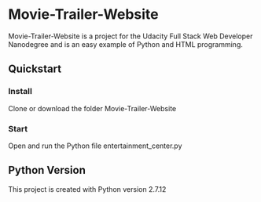 # Movie-Trailer-Website
Movie-Trailer-Website is a project for the Udacity Full Stack Web Developer Nanodegree and is an easy example of Python and HTML programming.
## Quickstart
### Install
Clone or download the folder Movie-Trailer-Website
### Start
Open and run the Python file entertainment_center.py
## Python Version
This project is created with Python version 2.7.12
